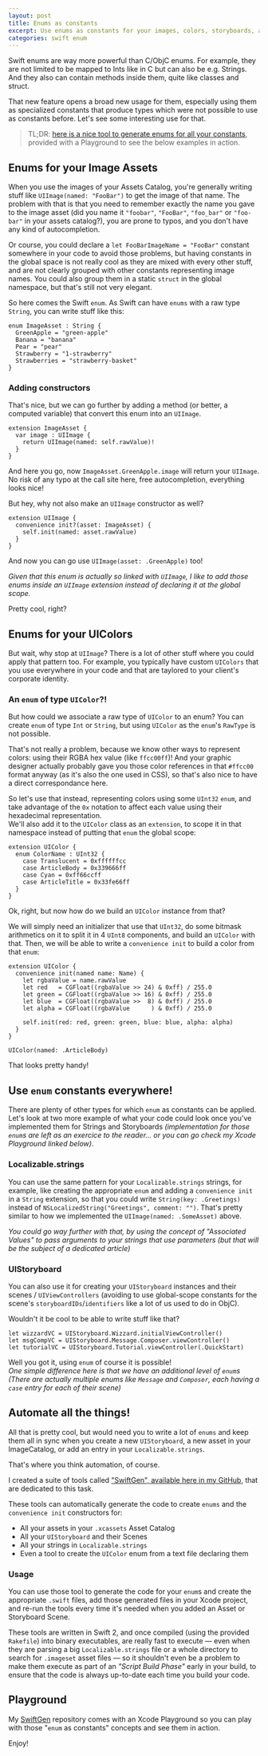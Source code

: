```yaml
---
layout: post
title: Enums as constants
excerpt: Use enums as constants for your images, colors, storyboards, and more… and make your code beautify (and error-free)
categories: swift enum
---
```


Swift enums are way more powerful than C/ObjC enums. For example, they are not limited to be mapped to Ints like in C but can also be e.g. Strings. And they also can contain methods inside them, quite like classes and struct.

That new feature opens a broad new usage for them, especially using them as specialized constants that produce types which were not possible to use as constants before. Let's see some interesting use for that.


> TL;DR: <a href="https://github.com/AliSoftware/SwiftGen">here is a nice tool to generate enums for all your constants</a>, provided with a Playground to see the below examples in action.

<!--more-->

## Enums for your Image Assets

When you use the images of your Assets Catalog, you're generally writing stuff like `UIImage(named: "FooBar")` to get the image of that name. The problem with that is that you need to remember exactly the name you gave to the image asset (did you name it `"foobar"`, `"FooBar"`, `"foo_bar"` or `"foo-bar"` in your assets catalog?), you are prone to typos, and you don't have any kind of autocompletion.

Or course, you could declare a `let FooBarImageName = "FooBar"` constant somewhere in your code to avoid those problems, but having constants in the global space is not really cool as they are mixed with every other stuff, and are not clearly grouped with other constants representing image names. You could also group them in a static `struct` in the global namespace, but that's still not very elegant.

So here comes the Swift `enum`. As Swift can have `enums` with a raw type `String`, you can write stuff like this:

    enum ImageAsset : String {
      GreenApple = "green-apple"
      Banana = "banana"
      Pear = "pear"
      Strawberry = "1-strawberry"
      Strawberries = "strawberry-basket"
    }

### Adding constructors

That's nice, but we can go further by adding a method (or better, a computed variable) that convert this enum into an `UIImage`.

    extension ImageAsset {
      var image : UIImage {
        return UIImage(named: self.rawValue)!
      }
    }

And here you go, now `ImageAsset.GreenApple.image` will return your `UIImage`. No risk of any typo at the call site here, free autocompletion, everything looks nice!

But hey, why not also make an `UIImage` constructor as well?

    extension UIImage {
      convenience init?(asset: ImageAsset) {
        self.init(named: asset.rawValue)
      }
    }

And now you can go use `UIImage(asset: .GreenApple)` too!

_Given that this enum is actually so linked with `UIImage`, I like to add those enums inside an `UIImage` extension instead of declaring it at the global scope._

Pretty cool, right?

## Enums for your UIColors

But wait, why stop at `UIImage`? There is a lot of other stuff where you could apply that pattern too. For example, you typically have custom `UIColors` that you use everywhere in your code and that are taylored to your client's corporate identity.

### An `enum` of type `UIColor`?!

But how could we associate a raw type of `UIColor` to an enum? You can create `enum` of type `Int` or `String`, but using `UIColor` as the `enum`'s `RawType` is not possible.

That's not really a problem, because we know other ways to represent colors: using their RGBA hex value (like `ffcc00ff`)! And your graphic designer actually probably gave you those color references in that `#ffcc00` format anyway (as it's also the one used in CSS), so that's also nice to have a direct correspondance here.

So let's use that instead, representing colors using some `UInt32` `enum`, and take advantage of the `0x` notation to affect each value using their hexadecimal representation.  
We'll also add it to the `UIColor` class as an `extension`, to scope it in that namespace instead of putting that `enum` the global scope:

    extension UIColor {
      enum ColorName : UInt32 {
        case Translucent = 0xffffffcc
        case ArticleBody = 0x339666ff
        case Cyan = 0xff66ccff
        case ArticleTitle = 0x33fe66ff
      }
    }

Ok, right, but now how do we build an `UIColor` instance from that?

We will simply need an initializer that use that `UInt32`, do some bitmask arithmetics on it to split it in 4 `UInt8` components, and build an `UIColor` with that. Then, we will be able to write a `convenience init` to build a color from that `enum`:

    extension UIColor {
      convenience init(named name: Name) {
        let rgbaValue = name.rawValue
        let red   = CGFloat((rgbaValue >> 24) & 0xff) / 255.0
        let green = CGFloat((rgbaValue >> 16) & 0xff) / 255.0
        let blue  = CGFloat((rgbaValue >>  8) & 0xff) / 255.0
        let alpha = CGFloat((rgbaValue      ) & 0xff) / 255.0
        
        self.init(red: red, green: green, blue: blue, alpha: alpha)
      }
    }

    UIColor(named: .ArticleBody)

That looks pretty handy!


## Use `enum` constants everywhere!

There are plenty of other types for which `enum` as constants can be applied. Let's look at two more example of what your code could look once you've implemented them for Strings and Storyboards _(implementation for those `enum`s are left as an exercice to the reader… or you can go check my Xcode Playground linked below)_.

### Localizable.strings

You can use the same pattern for your `Localizable.strings` strings, for example, like creating the appropriate `enum` and adding a `convenience init` in a `String` extension, so that you could write `String(key: .Greetings)` instead of `NSLocalizedString("Greetings", comment: "")`. That's pretty similar to how we implemented the `UIImage(named: .SomeAsset)` above.

_You could go way further with that, by using the concept of "Associated Values" to pass arguments to your strings that use parameters (but that will be the subject of a dedicated article)_

### UIStoryboard

You can also use it for creating your `UIStoryboard` instances and their scenes / `UIViewControllers` (avoiding to use global-scope constants for the scene's `storyboardIDs`/`identifiers` like a lot of us used to do in ObjC).

Wouldn't it be cool to be able to write stuff like that?

    let wizzardVC = UIStoryboard.Wizzard.initialViewController()
    let msgCompVC = UIStoryboard.Message.Composer.viewController()
    let tutorialVC = UIStoryboard.Tutorial.viewController(.QuickStart)

Well you got it, using `enum` of course it is possible!  
_One simple difference here is that we have an additional level of `enum`s (There are actually multiple enums like `Message` and `Composer`, each having a `case` entry for each of their scene)_

## Automate all the things!

All that is pretty cool, but would need you to write a lot of `enums` and keep them all in sync when you create a new `UIStoryboard`, a new asset in your ImageCatalog, or add an entry in your `Localizable.strings`.

That's where you think automation, of course.

I created a suite of tools called ["SwiftGen", available here in my GitHub](https://github.com/AliSoftware/SwiftGen#uicolor), that are dedicated to this task.

These tools can automatically generate the code to create `enums` and the `convenience init` constructors for:

* All your assets in your `.xcassets` Asset Catalog
* All your `UIStoryboard` and their Scenes
* All your strings in `Localizable.strings`
* Even a tool to create the `UIColor` enum from a text file declaring them

### Usage

You can use those tool to generate the code for your `enum`s and create the appropriate `.swift` files, add those generated files in your Xcode project, and re-run the tools every time it's needed when you added an Asset or Storyboard Scene.

These tools are written in Swift 2, and once compiled (using the provided `Rakefile`) into binary executables, are really fast to execute — even when they are parsing a big `Localizable.strings` file or a whole directory to search for `.imageset` asset files — so it shouldn't even be a problem to make them execute as part of an _"Script Build Phase"_ early in your build, to ensure that the code is always up-to-date each time you build your code.

## Playground

My [SwiftGen](https://github.com/AliSoftware/SwiftGen) repository comes with an Xcode Playground so you can play with those "`enum` as constants" concepts and see them in action.

Enjoy!
